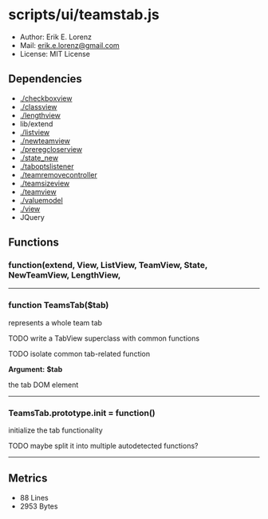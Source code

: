 # scripts/ui/teamstab.js



* Author: Erik E. Lorenz 
* Mail: <erik.e.lorenz@gmail.com>
* License: MIT License


## Dependencies

* <a href="./checkboxview.html">./checkboxview</a>
* <a href="./classview.html">./classview</a>
* <a href="./lengthview.html">./lengthview</a>
* lib/extend
* <a href="./listview.html">./listview</a>
* <a href="./newteamview.html">./newteamview</a>
* <a href="./preregcloserview.html">./preregcloserview</a>
* <a href="./state_new.html">./state_new</a>
* <a href="./taboptslistener.html">./taboptslistener</a>
* <a href="./teamremovecontroller.html">./teamremovecontroller</a>
* <a href="./teamsizeview.html">./teamsizeview</a>
* <a href="./teamview.html">./teamview</a>
* <a href="./valuemodel.html">./valuemodel</a>
* <a href="./view.html">./view</a>
* JQuery


## Functions

###     function(extend, View, ListView, TeamView, State, NewTeamView, LengthView,

---

###       function TeamsTab($tab)
represents a whole team tab

TODO write a TabView superclass with common functions

TODO isolate common tab-related function

**Argument:** **$tab**

the tab DOM element

---


###       TeamsTab.prototype.init = function()
initialize the tab functionality

TODO maybe split it into multiple autodetected functions?

---

## Metrics

* 88 Lines
* 2953 Bytes

